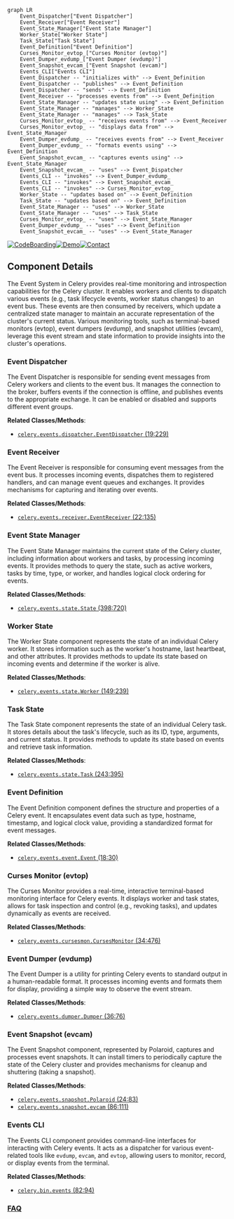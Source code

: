 ```mermaid
graph LR
    Event_Dispatcher["Event Dispatcher"]
    Event_Receiver["Event Receiver"]
    Event_State_Manager["Event State Manager"]
    Worker_State["Worker State"]
    Task_State["Task State"]
    Event_Definition["Event Definition"]
    Curses_Monitor_evtop_["Curses Monitor (evtop)"]
    Event_Dumper_evdump_["Event Dumper (evdump)"]
    Event_Snapshot_evcam_["Event Snapshot (evcam)"]
    Events_CLI["Events CLI"]
    Event_Dispatcher -- "initializes with" --> Event_Definition
    Event_Dispatcher -- "publishes" --> Event_Definition
    Event_Dispatcher -- "sends" --> Event_Definition
    Event_Receiver -- "processes events from" --> Event_Definition
    Event_State_Manager -- "updates state using" --> Event_Definition
    Event_State_Manager -- "manages" --> Worker_State
    Event_State_Manager -- "manages" --> Task_State
    Curses_Monitor_evtop_ -- "receives events from" --> Event_Receiver
    Curses_Monitor_evtop_ -- "displays data from" --> Event_State_Manager
    Event_Dumper_evdump_ -- "receives events from" --> Event_Receiver
    Event_Dumper_evdump_ -- "formats events using" --> Event_Definition
    Event_Snapshot_evcam_ -- "captures events using" --> Event_State_Manager
    Event_Snapshot_evcam_ -- "uses" --> Event_Dispatcher
    Events_CLI -- "invokes" --> Event_Dumper_evdump_
    Events_CLI -- "invokes" --> Event_Snapshot_evcam_
    Events_CLI -- "invokes" --> Curses_Monitor_evtop_
    Worker_State -- "updates based on" --> Event_Definition
    Task_State -- "updates based on" --> Event_Definition
    Event_State_Manager -- "uses" --> Worker_State
    Event_State_Manager -- "uses" --> Task_State
    Curses_Monitor_evtop_ -- "uses" --> Event_State_Manager
    Event_Dumper_evdump_ -- "uses" --> Event_Definition
    Event_Snapshot_evcam_ -- "uses" --> Event_State_Manager
```
[![CodeBoarding](https://img.shields.io/badge/Generated%20by-CodeBoarding-9cf?style=flat-square)](https://github.com/CodeBoarding/GeneratedOnBoardings)[![Demo](https://img.shields.io/badge/Try%20our-Demo-blue?style=flat-square)](https://www.codeboarding.org/demo)[![Contact](https://img.shields.io/badge/Contact%20us%20-%20contact@codeboarding.org-lightgrey?style=flat-square)](mailto:contact@codeboarding.org)

## Component Details

The Event System in Celery provides real-time monitoring and introspection capabilities for the Celery cluster. It enables workers and clients to dispatch various events (e.g., task lifecycle events, worker status changes) to an event bus. These events are then consumed by receivers, which update a centralized state manager to maintain an accurate representation of the cluster's current status. Various monitoring tools, such as terminal-based monitors (evtop), event dumpers (evdump), and snapshot utilities (evcam), leverage this event stream and state information to provide insights into the cluster's operations.

### Event Dispatcher
The Event Dispatcher is responsible for sending event messages from Celery workers and clients to the event bus. It manages the connection to the broker, buffers events if the connection is offline, and publishes events to the appropriate exchange. It can be enabled or disabled and supports different event groups.


**Related Classes/Methods**:

- <a href="https://github.com/celery/celery/blob/master/celery/events/dispatcher.py#L19-L229" target="_blank" rel="noopener noreferrer">`celery.events.dispatcher.EventDispatcher` (19:229)</a>


### Event Receiver
The Event Receiver is responsible for consuming event messages from the event bus. It processes incoming events, dispatches them to registered handlers, and can manage event queues and exchanges. It provides mechanisms for capturing and iterating over events.


**Related Classes/Methods**:

- <a href="https://github.com/celery/celery/blob/master/celery/events/receiver.py#L22-L135" target="_blank" rel="noopener noreferrer">`celery.events.receiver.EventReceiver` (22:135)</a>


### Event State Manager
The Event State Manager maintains the current state of the Celery cluster, including information about workers and tasks, by processing incoming events. It provides methods to query the state, such as active workers, tasks by time, type, or worker, and handles logical clock ordering for events.


**Related Classes/Methods**:

- <a href="https://github.com/celery/celery/blob/master/celery/events/state.py#L398-L720" target="_blank" rel="noopener noreferrer">`celery.events.state.State` (398:720)</a>


### Worker State
The Worker State component represents the state of an individual Celery worker. It stores information such as the worker's hostname, last heartbeat, and other attributes. It provides methods to update its state based on incoming events and determine if the worker is alive.


**Related Classes/Methods**:

- <a href="https://github.com/celery/celery/blob/master/celery/events/state.py#L149-L239" target="_blank" rel="noopener noreferrer">`celery.events.state.Worker` (149:239)</a>


### Task State
The Task State component represents the state of an individual Celery task. It stores details about the task's lifecycle, such as its ID, type, arguments, and current status. It provides methods to update its state based on events and retrieve task information.


**Related Classes/Methods**:

- <a href="https://github.com/celery/celery/blob/master/celery/events/state.py#L243-L395" target="_blank" rel="noopener noreferrer">`celery.events.state.Task` (243:395)</a>


### Event Definition
The Event Definition component defines the structure and properties of a Celery event. It encapsulates event data such as type, hostname, timestamp, and logical clock value, providing a standardized format for event messages.


**Related Classes/Methods**:

- <a href="https://github.com/celery/celery/blob/master/celery/events/event.py#L18-L30" target="_blank" rel="noopener noreferrer">`celery.events.event.Event` (18:30)</a>


### Curses Monitor (evtop)
The Curses Monitor provides a real-time, interactive terminal-based monitoring interface for Celery events. It displays worker and task states, allows for task inspection and control (e.g., revoking tasks), and updates dynamically as events are received.


**Related Classes/Methods**:

- <a href="https://github.com/celery/celery/blob/master/celery/events/cursesmon.py#L34-L476" target="_blank" rel="noopener noreferrer">`celery.events.cursesmon.CursesMonitor` (34:476)</a>


### Event Dumper (evdump)
The Event Dumper is a utility for printing Celery events to standard output in a human-readable format. It processes incoming events and formats them for display, providing a simple way to observe the event stream.


**Related Classes/Methods**:

- <a href="https://github.com/celery/celery/blob/master/celery/events/dumper.py#L36-L76" target="_blank" rel="noopener noreferrer">`celery.events.dumper.Dumper` (36:76)</a>


### Event Snapshot (evcam)
The Event Snapshot component, represented by Polaroid, captures and processes event snapshots. It can install timers to periodically capture the state of the Celery cluster and provides mechanisms for cleanup and shuttering (taking a snapshot).


**Related Classes/Methods**:

- <a href="https://github.com/celery/celery/blob/master/celery/events/snapshot.py#L24-L83" target="_blank" rel="noopener noreferrer">`celery.events.snapshot.Polaroid` (24:83)</a>
- <a href="https://github.com/celery/celery/blob/master/celery/events/snapshot.py#L86-L111" target="_blank" rel="noopener noreferrer">`celery.events.snapshot.evcam` (86:111)</a>


### Events CLI
The Events CLI component provides command-line interfaces for interacting with Celery events. It acts as a dispatcher for various event-related tools like `evdump`, `evcam`, and `evtop`, allowing users to monitor, record, or display events from the terminal.


**Related Classes/Methods**:

- <a href="https://github.com/celery/celery/blob/master/celery/bin/events.py#L82-L94" target="_blank" rel="noopener noreferrer">`celery.bin.events` (82:94)</a>




### [FAQ](https://github.com/CodeBoarding/GeneratedOnBoardings/tree/main?tab=readme-ov-file#faq)